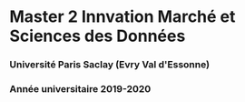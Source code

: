 # Master 2 Innvation Marché et Sciences des Données 

### Université Paris Saclay (Evry Val d'Essonne)

### Année universitaire 2019-2020
